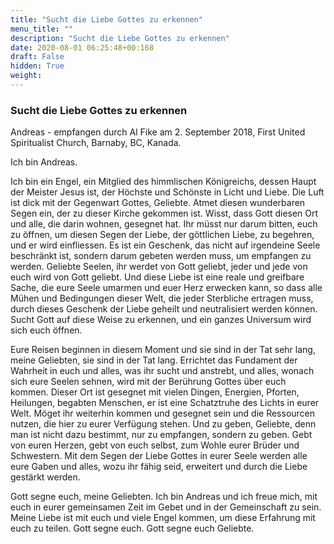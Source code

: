 ```yaml
---
title: "Sucht die Liebe Gottes zu erkennen"
menu_title: ""
description: "Sucht die Liebe Gottes zu erkennen"
date: 2020-08-01 06:25:48+00:168
draft: False
hidden: True
weight:
---
```

### Sucht die Liebe Gottes zu erkennen

Andreas - empfangen durch Al Fike am 2. September 2018, First United Spiritualist Church, Barnaby, BC, Kanada.

Ich bin Andreas.

Ich bin ein Engel, ein Mitglied des himmlischen Königreichs, dessen Haupt der Meister Jesus ist, der Höchste und Schönste in Licht und Liebe. Die Luft ist dick mit der Gegenwart Gottes, Geliebte. Atmet diesen wunderbaren Segen ein, der zu dieser Kirche gekommen ist. Wisst, dass Gott diesen Ort und alle, die darin wohnen, gesegnet hat. Ihr müsst nur darum bitten, euch zu öffnen, um diesen Segen der Liebe, der göttlichen Liebe, zu begehren, und er wird einfliessen. Es ist ein Geschenk, das nicht auf irgendeine Seele beschränkt ist, sondern darum gebeten werden muss, um empfangen zu werden. Geliebte Seelen, ihr werdet von Gott geliebt, jeder und jede von euch wird von Gott geliebt. Und diese Liebe ist eine reale und greifbare Sache, die eure Seele umarmen und euer Herz erwecken kann, so dass alle Mühen und Bedingungen dieser Welt, die jeder Sterbliche ertragen muss, durch dieses Geschenk der Liebe geheilt und neutralisiert werden können. Sucht Gott auf diese Weise zu erkennen, und ein ganzes Universum wird sich euch öffnen.

Eure Reisen beginnen in diesem Moment und sie sind in der Tat sehr lang, meine Geliebten, sie sind in der Tat lang. Errichtet das Fundament der Wahrheit in euch und alles, was ihr sucht und anstrebt, und alles, wonach sich eure Seelen sehnen, wird mit der Berührung Gottes über euch kommen. Dieser Ort ist gesegnet mit vielen Dingen, Energien, Pforten, Heilungen, begabten Menschen, er ist eine Schatztruhe des Lichts in eurer Welt. Möget ihr weiterhin kommen und gesegnet sein und die Ressourcen nutzen, die hier zu eurer Verfügung stehen. Und zu geben, Geliebte, denn man ist nicht dazu bestimmt, nur zu empfangen, sondern zu geben. Gebt von euren Herzen, gebt von euch selbst, zum Wohle eurer Brüder und Schwestern. Mit dem Segen der Liebe Gottes in eurer Seele werden alle eure Gaben und alles, wozu ihr fähig seid, erweitert und durch die Liebe gestärkt werden.

Gott segne euch, meine Geliebten. Ich bin Andreas und ich freue mich, mit euch in eurer gemeinsamen Zeit im Gebet und in der Gemeinschaft zu sein. Meine Liebe ist mit euch und viele Engel kommen, um diese Erfahrung mit euch zu teilen. Gott segne euch. Gott segne euch Geliebte.
